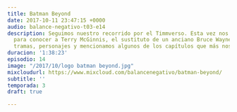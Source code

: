 ```yaml
---
title: Batman Beyond
date: 2017-10-11 23:47:15 +0000
audio: balance-negativo-t03-e14
description: Seguimos nuestro recorrido por el Timmverso. Esta vez nos vamos al futuro
  para conocer a Terry McGinnis, el sustituto de un anciano Bruce Wayne. Analizamos
  tramas, personajes y mencionamos algunos de los capítulos que más nos gustaron.
duracion: '1:38:23'
episodio: 14
image: "/2017/10/logo batman beyond.jpg"
mixcloudurl: https://www.mixcloud.com/balancenegativo/batman-beyond/
subtitle: ''
temporada: 3
draft: true

---
```

